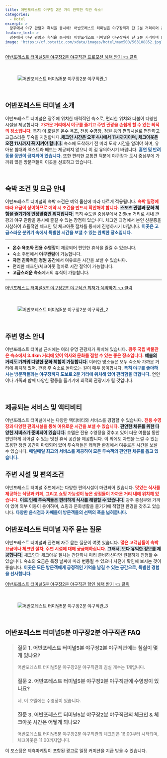```yaml
---
title: 어반포레스트 야구장 2분 거리 완벽한 직관 숙소!
categories:
  - Hotel
excerpt: >
  광주에서 야구 관람과 휴식을 동시에! 어반포레스트 터미널은 야구장까지 단 2분 거리이며 온수 욕조와 전용 수영장 등 다양한 편의시설로 완벽한 힐링을 제공합니다. 지금 예약하고 특별한 경험을 가져보세요!
feature_text: >
  광주에서 야구 관람과 휴식을 동시에! 어반포레스트 터미널은 야구장까지 단 2분 거리이며 온수 욕조와 전용 수영장 등 다양한 편의시설로 완벽한 힐링을 제공합니다. 지금 예약하고 특별한 경험을 가져보세요!
image: 'https://cf.bstatic.com/xdata/images/hotel/max500/563108852.jpg?k=953e189a55b3c5484624e39dc2665c4d5a69db06e1468961bb7731bf12facc9f&o=&hp=1'
---
```


<p><a class="modoo-button" href="https://tinyurl.com/233xxlgp" rel="nofollow noopener">어반포레스트 터미널5분 야구장2분 야구직관 프로모션 혜택 받기 👈 클릭</a></p><br/>
<figure class="image"><img alt="어반포레스트 터미널5분 야구장2분 야구직관_1" src="https://cf.bstatic.com/xdata/images/hotel/max1024x768/563108759.jpg?k=a2827149df81f4b7c79b11d62a473c349097bd430ba45f58f61c60a8c3aa7de7&amp;o=&amp;hp=1"/></figure><br/>

<h2 data-ke-size="size26" id="어반포레스트_터미널_소개">어반포레스트 터미널 소개</h2>
<p data-ke-size="size16">어반포레스트 터미널은 광주에 위치한 매력적인 숙소로, 편리한 위치와 더불어 다양한 시설을 제공합니다. <b><span style="color: #ee2323;">가까운 거리에서 야구를 즐기고 주변 관광을 손쉽게 할 수 있는 최적의 장소입니다.</span></b> 특히 이 호텔은 온수 욕조, 전용 수영장, 정원 등의 편의시설로 편안하고 고급스러운 투숙을 지원합니다.<b><span style="background-color: #21538527;">체크인 시간은 오후 4시에서 11시까지이며, 체크아웃은 오전 11시까지 꼭 지켜야 합니다.</span></b> 숙소에 도착하기 전 미리 도착 시간을 알려야 하며, 유아용 침대와 엑스트라 베드는 제공되지 않으니 이 점 유의하시기 바랍니다. <b><span style="color: #1a5490;">흡연 및 반려동물 동반이 금지되어 있습니다.</span></b> 또한 편리한 교통편 덕분에 야구장과 도시 중심부에 가까워 많은 방문객들이 이곳을 선호하고 있습니다.</p>
<p data-ke-size="size16"> </p>
<h2 data-ke-size="size26" id="숙박_조건_및_요금_안내">숙박 조건 및 요금 안내</h2>
<p data-ke-size="size16">어반포레스트 터미널의 숙박 조건은 예약 옵션에 따라 다르게 적용됩니다. <b><span style="color: #ee2323;">숙박 일정에 따라 요금이 상이하므로 예약 시 조건을 반드시 확인해야 합니다.</span></b> <b><span style="background-color: #21538527;">스포츠 관람과 문화 체험을 즐기기에 안성맞춤인 위치입니다.</span></b> 특히 수도권 중심부에서 2.6km 거리로 시내 관광과 야구 관람을 동시에 즐길 수 있는 장점이 있습니다. 체크인 과정에서 본인 신분증을 지참하여 효율적인 체크인 및 체크아웃 절차를 동시에 진행하시기 바랍니다. <b><span style="color: #1a5490;">이곳은 고급스러운 분위기 속에서 특별한 시간을 보낼 수 있는 완벽한 장소입니다.</span></b></p>
<hr contenteditable="false" data-ke-style="style5" data-ke-type="horizontalRule"/>
<ul data-ke-list-type="disc" style="list-style-type: disc;">
<li><b>온수 욕조와 전용 수영장</b>이 제공되어 편안한 휴식을 즐길 수 있습니다.</li>
<li>숙소 주변에서 <b>야구관람</b>이 가능합니다.</li>
<li><b>자연 친화적인 정원 공간</b>에서 여유로운 시간을 보낼 수 있습니다.</li>
<li>편리한 체크인/체크아웃 절차로 시간 절약이 가능합니다.</li>
<li><b>고급스러운 숙소</b>에서의 휴식이 가능합니다.</li>
</ul>
<hr contenteditable="false" data-ke-style="style5" data-ke-type="horizontalRule"/>
<p><a class="modoo-button" href="https://tinyurl.com/233xxlgp" rel="nofollow noopener">어반포레스트 터미널5분 야구장2분 야구직관 최저가 예약하기 👈 클릭</a></p><br/>
<figure class="image"><img alt="어반포레스트 터미널5분 야구장2분 야구직관_2" src="https://cf.bstatic.com/xdata/images/hotel/max500/563108852.jpg?k=953e189a55b3c5484624e39dc2665c4d5a69db06e1468961bb7731bf12facc9f&amp;o=&amp;hp=1"/></figure><br/>
<h2 data-ke-size="size26" id="주변_명소_안내">주변 명소 안내</h2>
<p data-ke-size="size16">어반포레스트 터미널 근처에는 여러 유명 관광지가 위치해 있습니다. <b><span style="color: #ee2323;">광주 국립 박물관은 숙소에서 3.4km 거리에 있어 역사와 문화를 접할 수 있는 좋은 장소입니다.</span></b> <b><span style="background-color: #21538527;">예술의 거리도 가까워 다양한 문화 체험이 가능합니다.</span></b> 이러한 명소들은 모두 숙소와 가까운 거리에 위치해 있어, 관광 후 숙소로 돌아오는 길이 매우 용이합니다. <b><span style="color: #1a5490;">특히 야구를 좋아하시는 방문객들께는 야구장까지 도보로 2분 거리에 위치해 있어 편리함을 더합니다.</span></b> 연인이나 가족과 함께 다양한 활동을 즐기기에 최적의 관광지가 될 것입니다.</p>
<p data-ke-size="size16"> </p>
<h2 data-ke-size="size26" id="제공_되는_서비스_및_액티비티">제공되는 서비스 및 액티비티</h2>
<p data-ke-size="size16">어반포레스트 터미널에서는 다양한 액티비티와 서비스를 경험할 수 있습니다. <b><span style="color: #ee2323;">전용 수영장과 다양한 편의시설을 통해 여유로운 시간을 보낼 수 있습니다.</span></b> <b><span style="background-color: #21538527;">편안한 체류를 위한 다양한 서비스가 준비되어 있습니다.</span></b> 호텔은 전용 수영장을 갖추고 있어 더운 여름철 동안 편안하게 쉬어갈 수 있는 멋진 휴식 공간을 제공합니다. 이 외에도 자연을 느낄 수 있는 조용한 정원 공간이 마련되어 있어 투숙객들은 쾌적한 환경에서 여유로운 시간을 보낼 수 있습니다. <b><span style="color: #1a5490;">매일매일 최고의 서비스를 제공하여 모든 투숙객의 편안한 체류를 돕고 있습니다.</span></b></p>
<h2 data-ke-size="size26" id="주변_시설_및_편의조건">주변 시설 및 편의조건</h2>
<p data-ke-size="size16">어반포레스트 터미널 주변에서는 다양한 편의시설이 마련되어 있습니다. <b><span style="color: #ee2323;">맛있는 식사를 제공하는 식당과 카페, 그리고 쇼핑 가능성이 높은 상점들이 가까운 거리 내에 위치해 있습니다.</span></b> <b><span style="background-color: #21538527;">이로 인해 투숙객들은 편리하게 식사를 해결할 수 있습니다.</span></b> 광주 중심부와 가까이 있어 외부 이동이 용이하며, 쇼핑과 문화생활을 즐기기에 적합한 환경을 갖추고 있습니다. <b><span style="color: #1a5490;">다양한 음식점과 카페들이 방문객들의 선택의 폭을 넓혀줍니다.</span></b></p>
<h2 data-ke-size="size26" id="자주_묻는_질문">어반포레스트 터미널 자주 묻는 질문</h2>
<p data-ke-size="size16">어반포레스트 터미널과 관련해 자주 묻는 질문이 여럿 있습니다. <b><span style="color: #ee2323;">많은 고객님들이 숙박 요금이나 체크인 절차, 주변 시설에 대해 궁금해하십니다.</span></b> <b><span style="background-color: #21538527;">그래서, 보다 유익한 정보를 제공합니다.</span></b> 체크인과 체크아웃 절차는 간단하니 미리 준비하신다면 원활하게 진행할 수 있습니다. 숙소의 요금은 특정 날짜에 따라 변동될 수 있으니 사전에 확인해 보시는 것이 좋습니다. <b><span style="color: #1a5490;">이곳은 모든 방문객에게 긍정적인 기억을 남길 수 있는 공간으로, 특별한 경험을 선사합니다.</span></b></p>

<p><a class="modoo-button" href="https://tinyurl.com/233xxlgp" rel="nofollow noopener">어반포레스트 터미널5분 야구장2분 야구직관 할인 혜택 받기 👈 클릭</a></p><br>

<figure class="image"><img src="https://cf.bstatic.com/xdata/images/hotel/max500/563108857.jpg?k=14b0b1eb3c0ef7cc0df0c3a63382894478fa9f20cad2be721687a46138af8f73&o=&hp=1" alt="어반포레스트 터미널5분 야구장2분 야구직관_3"></figure><br>
<h2 id="어반포레스트 터미널5분 야구장2분 야구직관_FAQ">어반포레스트 터미널5분 야구장2분 야구직관 FAQ</h2>
<div itemscope="" itemtype="https://schema.org/FAQPage"> 
<blockquote> 
<div itemscope="" itemprop="mainEntity" itemtype="https://schema.org/Question"> 
<h3 id="질문_1" itemprop="name">질문 1. 어반포레스트 터미널5분 야구장2분 야구직관에는 침실이 몇 개 있나요?</h3> 
<div itemscope="" itemprop="acceptedAnswer" itemtype="https://schema.org/Answer"> 
<span itemprop="text"> 
<p>어반포레스트 터미널5분 야구장2분 야구직관의 침실 개수는 1개입니다.</p> 
</span> 
</div> 
</div> 
<div itemscope="" itemprop="mainEntity" itemtype="https://schema.org/Question"> 
<h3 id="질문_2" itemprop="name">질문 2. 어반포레스트 터미널5분 야구장2분 야구직관에 수영장이 있나요?</h3> 
<div itemscope="" itemprop="acceptedAnswer" itemtype="https://schema.org/Answer"> 
<span itemprop="text"> 
<p>네, 이 호텔에는 수영장이 있습니다.</p> 
</span> 
</div> 
</div> 
<div itemscope="" itemprop="mainEntity" itemtype="https://schema.org/Question"> 
<h3 id="질문_3" itemprop="name">질문 3. 어반포레스트 터미널5분 야구장2분 야구직관의 체크인 & 체크아웃 시간은 어떻게 되나요?</h3> 
<div itemscope="" itemprop="acceptedAnswer" itemtype="https://schema.org/Answer"> 
<span itemprop="text"> 
<p>어반포레스트 터미널5분 야구장2분 야구직관의 체크인은 16:00부터 시작되며, 체크아웃은 11:00까지입니다.</p> 
</span> 
</div> 
</div> 
</blockquote> 
</div><p>이 포스팅은 제휴마케팅이 포함된 광고로 일정 커미션을 지급 받을 수 있습니다.</p>

